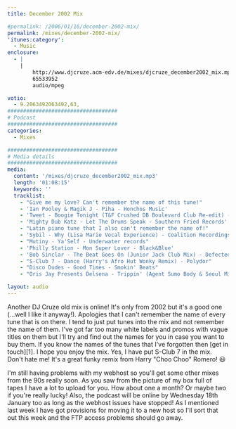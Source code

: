 ```yaml
---
title: December 2002 Mix

#permalink: /2006/01/16/december-2002-mix/
permalink: /mixes/december-2002-mix/
'itunes:category':
  - Music
enclosure:
  - |
    |
        http://www.djcruze.acm-edv.de/mixes/djcruze_december2002_mix.mp3
        65533952
        audio/mpeg

votio:
  - 9.2063492063492,63,
###################################
# Podcast
###################################
categories:
  - Mixes

###################################
# Media details
###################################
media:
  content: '/mixes/djcruze_december2002_mix.mp3'
  length: '01:08:15'
  keywords: ''
  tracklist:
    - "Give me my love? Can't remember the name of this tune!"
    - 'Ian Pooley & Magik J - Piha - Honchos Music'
    - 'Tweet - Boogie Tonight (T&F Crushed DB Boulevard Club Re-edit) - White'
    - 'Mighty Dub Katz - Let The Drums Speak - Southern Fried Records'
    - "Latin piano tune that I also can't remember the name of!"
    - 'Sybil - Why (Lisa Marie Vocal Experience) - Coalition Recordings'
    - "Mutiny - Ya'Self - Underwater records"
    - 'Philly Station - Mon Super Lover - Black&Blue'
    - 'Bob Sinclar - The Beat Goes On (Junior Jack Club Mix) - Defected'
    - "S-Club 7 - Dance (Harry's Afro Hut Wonky Remix) - Polydor"
    - "Disco Dudes - Good Times - Smokin' Beats"
    - "Oris Jay Presents Delsena - Trippin' (Agent Sumo Body & Seoul Mix) - Gusto Records"

layout: audio
---
```


Another DJ Cruze old mix is online! It's only from 2002 but it's a good one (...well I like it anyway!). Apologies that I can't remember the name of every tune that is on there. I tend to just put tunes into the mix and not remember the name of them. I've got far too many white labels and promos with vague titles on them but I'll try and find out the names for you in case you want to buy them. If you know the names of the tunes that I've forgotten then [get in touch][1]. I hope you enjoy the mix. Yes, I have put S-Club 7 in the mix. Don't hate me! It's a great funky remix from Harry "Choo Choo" Romero! 😃

I'm still having problems with my webhost so you'll get some other mixes from the 90s really soon. As you saw from the picture of my box full of tapes I have a lot to upload for you. How about one a month? Or maybe two if you're really lucky! Also, the podcast will be online by Wednesday 18th January too as long as the webhost issues have stopped! As I mentioned last week I have got provisions for moving it to a new host so I'll sort that out this week and the FTP access problems should go away.
